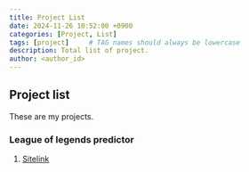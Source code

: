 ```yaml
---
title: Project List
date: 2024-11-26 10:52:00 +0900
categories: [Project, List]
tags: [project]     # TAG names should always be lowercase
description: Total list of project.
author: <author_id>  
---
```


## Project list

These are my projects.

### League of legends predictor

1. [Sitelink](https://gitformike.github.io/lol)